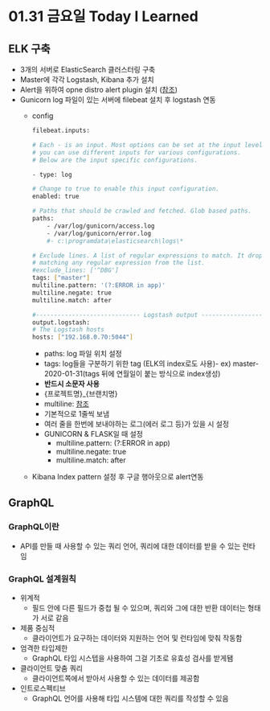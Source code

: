 # 01.31 금요일 Today I Learned

## ELK 구축

- 3개의 서버로 ElasticSearch 클러스터링 구축
- Master에 각각 Logstash, Kibana 추가 설치
- Alert을 위하여 opne distro alert plugin 설치 ([참조](https://opendistro.github.io/for-elasticsearch-docs/docs/install/plugins/))
- Gunicorn log 파일이 있는 서버에 filebeat 설치 후 logstash 연동
    - config
        ```bash
        filebeat.inputs:

        # Each - is an input. Most options can be set at the input level, so
        # you can use different inputs for various configurations.
        # Below are the input specific configurations.

        - type: log

        # Change to true to enable this input configuration.
        enabled: true

        # Paths that should be crawled and fetched. Glob based paths.
        paths:
            - /var/log/gunicorn/access.log
            - /var/log/gunicorn/error.log
            #- c:\programdata\elasticsearch\logs\*

        # Exclude lines. A list of regular expressions to match. It drops the lines that are
        # matching any regular expression from the list.
        #exclude_lines: ['^DBG']
        tags: ["master"]
        multiline.pattern: '(?:ERROR in app)'
        multiline.negate: true
        multiline.match: after

        #----------------------------- Logstash output --------------------------------
        output.logstash:
        # The Logstash hosts
        hosts: ["192.168.0.70:5044"]
        ```
        - paths: log 파일 위치 설정
        - tags: log들을 구분하기 위한 tag (ELK의 index로도 사용)- ex) master-2020-01-31(tags 뒤에 연월일이 붙는 방식으로 index생성)
        - **반드시 소문자 사용**
        - {프로젝트명}_{브랜치명}
        - multiline: [참조](https://www.elastic.co/guide/en/beats/filebeat/current/multiline-examples.html)
        - 기본적으로 1줄씩 보냄
        - 여러 줄을 한번에 보내야하는 로그(에러 로그 등)가 있을 시 설정
        - GUNICORN & FLASK일 때 설정
            - multiline.pattern: (?:ERROR in app)
            - multiline.negate: true
            - multiline.match: after
 
  - Kibana Index pattern 설정 후 구글 행아웃으로 alert연동


## GraphQL

### GraphQL이란
- API를 만들 때 사용할 수 있는 쿼리 언어, 쿼리에 대한 데이터를 받을 수 있는 런타임


### GraphQL 설계원칙
- 위계적
    - 필드 안에 다른 필드가 중첩 될 수 있으며, 쿼리와 그에 대한 반환 데이터는 형태가 서로 같음
- 제품 중심적
    - 클라이언트가 요구하는 데이터와 지원하는 언어 및 런타임에 맞춰 작동함
- 엄격한 타입제한
    - GraphQL 타입 시스텝을 사용하여 그걸 기초로 유효성 검사를 받게됌
- 클라이언트 맞춤 쿼리
    -  클라이언트쪽에서 받아서 사용할 수 있는 데이터를 제공함
- 인트로스펙티브
    - GraphQL 언어를 사용해 타입 시스템에 대한 쿼리를 작성할 수 있음